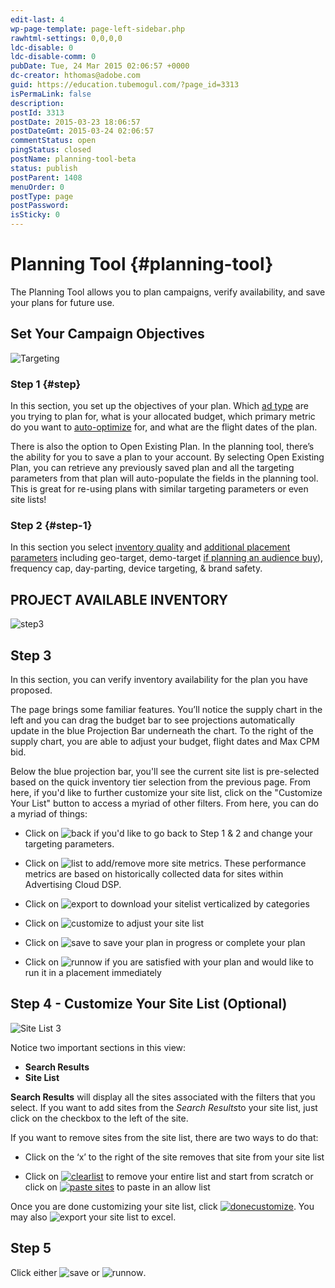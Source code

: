 ```yaml
---
edit-last: 4
wp-page-template: page-left-sidebar.php
rawhtml-settings: 0,0,0,0
ldc-disable: 0
ldc-disable-comm: 0
pubDate: Tue, 24 Mar 2015 02:06:57 +0000
dc-creator: hthomas@adobe.com
guid: https://education.tubemogul.com/?page_id=3313
isPermaLink: false
description: 
postId: 3313
postDate: 2015-03-23 18:06:57
postDateGmt: 2015-03-24 02:06:57
commentStatus: open
pingStatus: closed
postName: planning-tool-beta
status: publish
postParent: 1408
menuOrder: 0
postType: page
postPassword: 
isSticky: 0
---
```


# Planning Tool {#planning-tool}

<!-- Legacy file - rename/edit and rename file -->

The Planning Tool allows you to plan campaigns, verify availability, and save your plans for future use.

<!-- You also have the option to **Run Now** to create a placement (with those settings, I assume?) Does that warrant a separate topic, or just an optional step at the end? -->

## Set Your Campaign Objectives

![Targeting](assets/targeting-1024x587.png)

### Step 1 {#step}

In this section, you set up the objectives of your plan. Which [ad type](ad-formats.md) are you trying to plan for, what is your allocated budget, which primary metric do you want to [auto-optimize](../../dsp/optimization/optimization-goals.md) for, and what are the flight dates of the plan.

There is also the option to Open Existing Plan. In the planning tool, there’s the ability for you to save a plan to your account. By selecting Open Existing Plan, you can retrieve any previously saved plan and all the targeting parameters from that plan will auto-populate the fields in the planning tool. This is great for re-using plans with similar targeting parameters or even site lists!

### Step 2 {#step-1}

In this section you select [inventory quality](brand-safety/sitesafe-quality.md) and [additional placement parameters](targeting/targeting-options.md) including geo-target, demo-target [if planning an audience buy](brandpoint.md)), frequency cap, day-parting, device targeting, & brand safety.

## PROJECT AVAILABLE INVENTORY

![step3](assets/step32.png)

## Step 3

In this section, you can verify inventory availability for the plan you have proposed.

The page brings some familiar features. You’ll notice the supply chart in the left and you can drag the budget bar to see projections automatically update in the blue Projection Bar underneath the chart. To the right of the supply chart, you are able to adjust your budget, flight dates and Max CPM bid.

Below the blue projection bar, you'll see  the current site list is pre-selected based on the quick inventory tier selection from the previous page. From here, if you'd like to further customize your site list, click on the "Customize Your List"  button to access a myriad of other filters.
From here, you can do a myriad of things:

* Click on ![back](assets/back1.png) if you'd like to go back to Step 1 & 2 and change your targeting parameters.

* Click on ![list](assets/list.png) to add/remove more site metrics. These performance metrics are based on historically collected data for sites within Advertising Cloud DSP.

* Click on ![export](assets/export.png) to download your sitelist verticalized by categories

* Click on ![customize](assets/customize.png) to adjust your site list

* Click on ![save](assets/save.png)  to save your plan in progress or complete your plan

* Click on ![runnow](assets/runnow.png) if you are satisfied with your plan and would like to run it in a placement immediately

## Step 4 - Customize Your Site List (Optional)

![Site List 3](assets/site-list-3.png)

Notice two important sections in this view:

* **Search Results**
* **Site List**

**Search Results** will display all the sites associated with the filters that you select. If you want to add sites from the *Search Results*to your site list, just click on the checkbox to the left of the site.

If you want to remove sites from the site list, there are two ways to do that:

* Click on the ‘x’ to the right of the site removes that site from your site list

* Click on   [ ![clearlist](assets/clearlist.png)](assets/clearlist.png) to remove your entire list and start from scratch or click on   [ ![paste sites](assets/paste-sites.png)](assets/paste-sites.png) to paste in an allow list

Once you are done customizing your site list, click  [ ![donecustomize](assets/donecustomize.png)](assets/donecustomize.png). You may also ![export](assets/export1.png) your site list to excel.

## Step 5

Click either ![save](assets/save.png) or ![runnow](assets/runnow.png).
